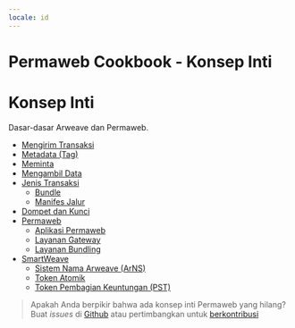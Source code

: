 ```yaml
---
locale: id
---
```


#  Permaweb Cookbook - Konsep Inti

# Konsep Inti

Dasar-dasar Arweave dan Permaweb.

- [Mengirim Transaksi](post-transactions.md)
- [Metadata (Tag)](tags.md)
- [Meminta](queryTransactions.md)
- [Mengambil Data](/guides/http-api.md)
- [Jenis Transaksi](bundles.md)
  - [Bundle](bundles.md)
  - [Manifes Jalur](manifests.md)
- [Dompet dan Kunci](keyfiles-and-wallets.md)
- [Permaweb](permaweb.md)
  - [Aplikasi Permaweb](permawebApplications.md)
  - [Layanan Gateway](gateways.md)
  - [Layanan Bundling](bundlers.md)
- [SmartWeave](smartweave.md)
  - [Sistem Nama Arweave (ArNS)](arns.md)
  - [Token Atomik](atomic-tokens.md)
  - [Token Pembagian Keuntungan (PST)](psts.md)

> Apakah Anda berpikir bahwa ada konsep inti Permaweb yang hilang? Buat *issues* di [Github](https://github.com/twilson63/permaweb-cookbook/issues) atau pertimbangkan untuk [berkontribusi](../getting-started/contributing.md)